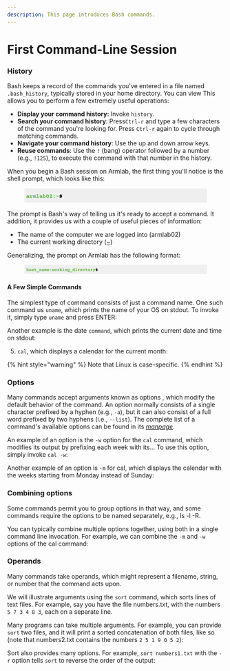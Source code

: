 ```yaml
---
description: This page introduces Bash commands.
---
```


# First Command-Line Session

### History

Bash keeps a record of the commands you've entered in a file named `.bash_history`, typically stored in your home directory. You can view This allows you to perform a few extremely useful operations:&#x20;

* **Display your command history:**  Invoke `history`.&#x20;
* **Search your command history**: Press`Ctrl-r` and type a few characters of the command you're looking for. Press `Ctrl-r` again to cycle through matching commands.
* **Navigate your command history**: Use the up and down arrow keys.
* **Reuse commands**: Use the `!` (bang) operator followed by a number (e.g., `!125`), to execute the command with that number in the history.&#x20;



When you begin a Bash session on Armlab, the first thing you'll notice is the shell prompt, which looks like this:

<figure><img src="../.gitbook/assets/Screenshot 2023-04-25 at 3.08.46 PM.png" alt=""><figcaption></figcaption></figure>

The prompt is Bash's way of telling us it's ready to accept a command.  It addition, it provides us with a couple of useful pieces of information:

* The name of the computer we are logged into (armlab02)
* The current working directory ([\~](useful-command-line-features.md#tilde-expansion))&#x20;

Generalizing, the prompt on Armlab has the following format:&#x20;

<figure><img src="../.gitbook/assets/Screenshot 2023-05-24 at 9.53.35 PM.png" alt=""><figcaption></figcaption></figure>

#### A Few Simple Commands

The simplest type of command consists of just a command name. One such command us `uname`, which prints the name of your OS on stdout. To invoke it, simply type `uname` and press ENTER:

Another example is the date `command`, which prints the current date and time on stdout:

5. `cal`, which displays a calendar for the current month:

{% hint style="warning" %}
Note that Linux is case-specific.&#x20;
{% endhint %}

### Options

Many commands accept arguments known as options , which modify the default behavior of the command. An option normally consists of a single character prefixed by a hyphen (e.g., `-a`), but it can also consist of a full word prefixed by two hyphens (i.e., `--list`). The complete list of a command's available options can be found in its [_manpage_](getting-help.md).

An example of an option is the `-w` option for the `cal` command, which modifies its output by prefixing each week with its...  To use this option, simply invoke `cal -w`:

Another example of an option is `-m` for cal, which displays the calendar with the weeks starting from Monday instead of Sunday:

### Combining options

Some commands permit you to group options in that way, and some commands require the options to be named separately, e.g., ls -l -R.

You can typically combine multiple options together, using both in a single command line invocation. For example, we can combine the `-m` and `-w` options of the cal command:

### Operands

Many commands take operands, which might represent a filename, string, or number that the command acts upon.

We will illustrate arguments using the `sort` command, which sorts lines of text files. For example, say you have the file numbers.txt, with the numbers `5 7 3 4 8 3`, each on a separate line.&#x20;

Many programs can take multiple arguments. For example, you can provide `sort` two files, and it will print a sorted concatenation of both files, like so (note that numbers2.txt contains the numbers `2 5 1 9 0 5 2`):&#x20;

Sort also provides many options. For example, `sort numbers1.txt` with the `-r` option tells `sort` to reverse the order of the output:&#x20;
